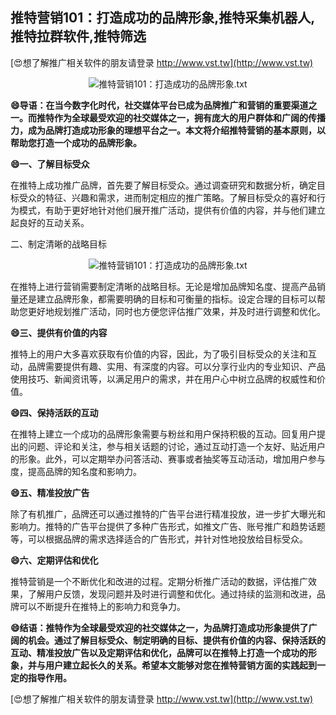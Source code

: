 ## **推特营销101：打造成功的品牌形象,推特采集机器人,推特拉群软件,推特筛选**

[😍想了解推广相关软件的朋友请登录 http://www.vst.tw](http://www.vst.tw)

 <center><img src="https://vst.tw/MP4/tuiguang/png/8.png" alt="推特营销101：打造成功的品牌形象.txt"></center>

**😄导语：在当今数字化时代，社交媒体平台已成为品牌推广和营销的重要渠道之一。而推特作为全球最受欢迎的社交媒体之一，拥有庞大的用户群体和广阔的传播力，成为品牌打造成功形象的理想平台之一。本文将介绍推特营销的基本原则，以帮助您打造一个成功的品牌形象。**

**😄一、了解目标受众**

在推特上成功推广品牌，首先要了解目标受众。通过调查研究和数据分析，确定目标受众的特征、兴趣和需求，进而制定相应的推广策略。了解目标受众的喜好和行为模式，有助于更好地针对他们展开推广活动，提供有价值的内容，并与他们建立起良好的互动关系。

二、制定清晰的战略目标

 <center><img src="https://vst.tw/MP4/tuiguang/png/0.png" alt="推特营销101：打造成功的品牌形象.txt"></center>

在推特上进行营销需要制定清晰的战略目标。无论是增加品牌知名度、提高产品销量还是建立品牌形象，都需要明确的目标和可衡量的指标。设定合理的目标可以帮助您更好地规划推广活动，同时也方便您评估推广效果，并及时进行调整和优化。

**😄三、提供有价值的内容**

推特上的用户大多喜欢获取有价值的内容，因此，为了吸引目标受众的关注和互动，品牌需要提供有趣、实用、有深度的内容。可以分享行业内的专业知识、产品使用技巧、新闻资讯等，以满足用户的需求，并在用户心中树立品牌的权威性和价值。

**😄四、保持活跃的互动**

在推特上建立一个成功的品牌形象需要与粉丝和用户保持积极的互动。回复用户提出的问题、评论和关注，参与相关话题的讨论，通过互动打造一个友好、贴近用户的形象。此外，可以定期举办问答活动、赛事或者抽奖等互动活动，增加用户参与度，提高品牌的知名度和影响力。

**😄五、精准投放广告**

除了有机推广，品牌还可以通过推特的广告平台进行精准投放，进一步扩大曝光和影响力。推特的广告平台提供了多种广告形式，如推文广告、账号推广和趋势话题等，可以根据品牌的需求选择适合的广告形式，并针对性地投放给目标受众。

**😄六、定期评估和优化**

推特营销是一个不断优化和改进的过程。定期分析推广活动的数据，评估推广效果，了解用户反馈，发现问题并及时进行调整和优化。通过持续的监测和改进，品牌可以不断提升在推特上的影响力和竞争力。

**😄结语：推特作为全球最受欢迎的社交媒体之一，为品牌打造成功形象提供了广阔的机会。通过了解目标受众、制定明确的目标、提供有价值的内容、保持活跃的互动、精准投放广告以及定期评估和优化，品牌可以在推特上打造一个成功的形象，并与用户建立起长久的关系。希望本文能够对您在推特营销方面的实践起到一定的指导作用。**

[😍想了解推广相关软件的朋友请登录 http://www.vst.tw](http://www.vst.tw)



